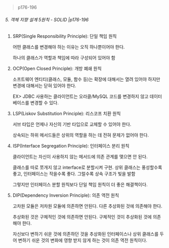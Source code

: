 > p176-196

###### 5. 객체 지향 설계 5원칙 - SOLID |p176-196

1. SRP(Single Responsibility Principle): 단일 책임 원칙

   어떤 클래스를 변경해야 하는 이유는 오직 하나뿐이어야 한다.

   하나의 클래스가 역할과 책임에 따라 구성되어 있어야 함

2. OCP(Open Closed Principle): 개방 폐쇄 원칙

   소프트웨어 엔티티(클래스, 모듈, 함수 등)는 확장에 대해서는 열려 있어야 하지만 변경에 대해서는 닫혀 있어야 한다.

   EX> JDBC 사용하는 클라이언트는 오라클/MySQL 코드를 변경하지 않고 데이터베이스를 변경할 수 있다.

3. LSP(Liskov Substitution Principle): 리스코프 치환 원칙

   서브 타입은 언제나 자신의 기반 타입으로 교체할 수 있어야 한다.

   상속되는 하위 메서드들은 상위의 역할을 하는 데 전혀 문제가 없어야 한다.

4. ISP(Interface Segregation Principle): 인터페이스 분리 원칙

   클라이언트는 자신이 사용하지 않는 메서드에 의존 관계를 맺으면 안 된다.

   클래스를 따로 쪼개지 않고 interface로 분할시켜 구현. 상위 클래스는 풍성할수록 좋고, 인터페이스는 작을수록 좋다. 그럴수록 상속 구조가 빛을 발함

   그렇지만 인터페이스 분할 원칙보다 단일 책임 원칙이 더 좋은 해결책이다.

5. DIP(Dependency Inversion Principle): 의존 역전 원칙

   고차원 모듈은 저차원 모듈에 의존하면 안된다. 다른 추상화된 것에 의존해야 한다.

   추상화된 것은 구체적인 것에 의존하면 안된다. 구체적인 것이 추상화된 것에 의존해야 한다.

   자신보다 변하기 쉬운 것에 의존하던 것을 추상화된 인터페이스나 상위 클래스를 두어 변하기 쉬운 것의 변화에 영향 받지 않게 하는 것이 의존 역전 원칙이다.

